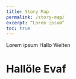 ```yaml
---
title: Story Map
permalink: /story-map/
excerpt: “Lorem ipsum”
toc: true
---
```


Lorem ipsum
Hallo Welten

# Hallöle Evaf

